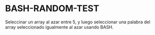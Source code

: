 # BASH-RANDOM-TEST
Seleccinar un array al azar entre 5, y luego seleccionar una palabra del array seleccionado igualmente al azar usando BASH.
